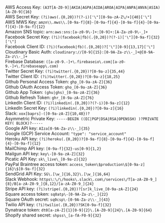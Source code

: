 AWS Access Key: `(A3T[A-Z0-9]|AKIA|AGPA|AIDA|AROA|AIPA|ANPA|ANVA|ASIA)[A-Z0-9]{16}`  
AWS Secret Key: `(?i)aws(.{0,20})?(?-i)['\"][0-9a-zA-Z\/+]{40}['\"]`  
AWS MWS Key: `amzn\\.mws\\.[0-9a-f]{8}-[0-9a-f]{4}-[0-9a-f]{4}-[0-9a-f]{4}-[0-9a-f]{12}`  
Amazon SNS topic: `arn:aws:sns:[a-z0-9\-]+:[0-9]+:[A-Za-z0-9\-_]+`  
Facebook Secret Key: `(?i)(facebook|fb)(.{0,20})?(?-i)['\"][0-9a-f]{32}['\"]`  
Facebook Client ID: `(?i)(facebook|fb)(.{0,20})?['\"][0-9]{13,17}['\"]`  
Cloudinary Basic Auth: `cloudinary://[0-9]{15}:[0-9A-Za-z\\-_]+@[0-9A-Za-z\\-_]+`  
Firebase Database: `([a-z0-9.-]+\.firebaseio\.com|[a-z0-9.-]+\.firebaseapp\.com)`  
Twitter Secret Key: `(?i)twitter(.{0,20})?[0-9a-z]{35,44}`  
Twitter Client ID: `(?i)twitter(.{0,20})?[0-9a-z]{18,25}`  
Github Personal Access Token: `ghp_[0-9a-zA-Z]{36}`  
Github OAuth Access Token: `gho_[0-9a-zA-Z]{36}`  
Github App Token: `(ghu|ghs)_[0-9a-zA-Z]{36}`  
Github Refresh Token: `ghr_[0-9a-zA-Z]{76}`  
LinkedIn Client ID: `(?i)linkedin(.{0,20})?(?-i)[0-9a-z]{12}`  
LinkedIn Secret Key: `(?i)linkedin(.{0,20})?[0-9a-z]{16}`  
Slack: `xox[baprs]-([0-9a-zA-Z]{10,48})?`  
Asymmetric Private Key: `-----BEGIN ((EC|PGP|DSA|RSA|OPENSSH) )?PRIVATE KEY( BLOCK)?-----`  
Google API key: `AIza[0-9A-Za-z\\-_]{35}`  
Google (GCP) Service Account: `"type": "service_account"`  
Heroku API key: `(?i)heroku(.{0,20})?[0-9a-f]{8}-[0-9a-f]{4}-[0-9a-f]{4}-[0-9a-f]{12}`  
MailChimp API key: `[0-9a-f]{32}-us[0-9]{1,2}`  
Mailgun API key: `key\-[0-9a-zA-Z]{32}`  
Picatic API Key: `sk\_live\_[0-9a-z]{32}`  
PayPal Braintree access token: `access_token\$production\$[0-9a-z]{16}\$[0-9a-f]{32}`  
SendGrid API Key: `SG\.[\w_]{16,32}\.[\w_]{16,64}`  
Slack Webhook: `https\:\/\/hooks\.slack\.com\/services\/T[a-zA-Z0-9_]{8}/B[a-zA-Z0-9_]{8,12}/[a-zA-Z0-9_]{24}`  
Stripe API key: `(?i)stripe(.{0,20})?[sr]k_live_[0-9a-zA-Z]{24}`  
Square access token: `sq0atp\-[0-9A-Za-z\-_]{22}`  
Square OAuth secret: `sq0csp\-[0-9A-Za-z\\-_]{43}`  
Twilio API key: `(?i)twilio(.{0,20})?SK[0-9a-f]{32}`  
Dynatrace token: `dt0[a-zA-Z]{1}[0-9]{2}\.[A-Z0-9]{24}\.[A-Z0-9]{64}`  
Shopify shared secret: `shpss\_[a-fA-F0-9]{32}`  
